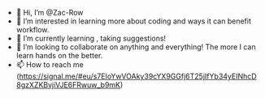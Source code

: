 - 👋 Hi, I’m @Zac-Row
- 👀 I’m interested in learning more about coding and ways it can benefit workflow.
- 🌱 I’m currently learning , taking suggestions!
- 💞️ I’m looking to collaborate on anything and everything! The more I can learn hands on the better.
- 📫 How to reach me (https://signal.me/#eu/s7EIoYwVOAky39cYX9GGfj6T25jIfYb34yEINhcD8gzXZKBvjiVJE6FRwuw_b9mK) 


<!---
Zac-Row/Zac-Row is a ✨ special ✨ repository because its `README.md` (this file) appears on your GitHub profile.
You can click the Preview link to take a look at your changes.
--->
